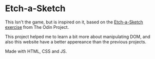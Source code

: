 # Etch-a-Sketch
<p>This Isn't the game, but is inspired on it, based on the <a href="https://www.theodinproject.com/lessons/foundations-etch-a-sketch"> Etch-a-Sketch exercise<a> from The Odin Project.</p>
<p>This project helped me to learn a bit more about manipulating DOM, and also this website have a better appereance than the previous projects.</p>
<p>Made with HTML, CSS and JS.</p>
